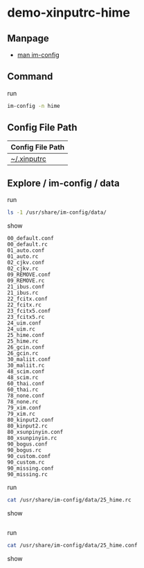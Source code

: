 
# demo-xinputrc-hime


## Manpage

* [man im-config](https://manpages.ubuntu.com/manpages/jammy/en/man8/im-config.8.html)


## Command

run

``` sh
im-config -n hime
```


## Config File Path

| Config File Path |
| --- |
| [~/.xinputrc](./asset/overlay/etc/skel/.xinputrc) |


## Explore / im-config / data

run

``` sh
ls -1 /usr/share/im-config/data/
```

show

```
00_default.conf
00_default.rc
01_auto.conf
01_auto.rc
02_cjkv.conf
02_cjkv.rc
09_REMOVE.conf
09_REMOVE.rc
21_ibus.conf
21_ibus.rc
22_fcitx.conf
22_fcitx.rc
23_fcitx5.conf
23_fcitx5.rc
24_uim.conf
24_uim.rc
25_hime.conf
25_hime.rc
26_gcin.conf
26_gcin.rc
30_maliit.conf
30_maliit.rc
48_scim.conf
48_scim.rc
60_thai.conf
60_thai.rc
78_none.conf
78_none.rc
79_xim.conf
79_xim.rc
80_kinput2.conf
80_kinput2.rc
80_xsunpinyin.conf
80_xsunpinyin.rc
90_bogus.conf
90_bogus.rc
90_custom.conf
90_custom.rc
90_missing.conf
90_missing.rc
```

run

``` sh
cat /usr/share/im-config/data/25_hime.rc
```

show

``` sh

```


run

``` sh
cat /usr/share/im-config/data/25_hime.conf
```

show

``` sh

```
